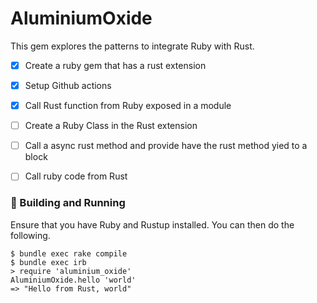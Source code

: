 # AluminiumOxide

This gem explores the patterns to integrate Ruby with Rust.

* [x] Create a ruby gem that has a rust extension
* [x] Setup Github actions
* [x] Call Rust function from Ruby exposed in a module
* [ ] Create a Ruby Class in the Rust extension
* [ ] Call a async rust method and provide have the rust method yied to a block
* [ ] Call ruby code from Rust


### :hammer: Building and Running

Ensure that you have Ruby and Rustup installed. You can then do the following.

```
$ bundle exec rake compile
$ bundle exec irb
> require 'aluminium_oxide'
AluminiumOxide.hello 'world'
=> "Hello from Rust, world"
```

